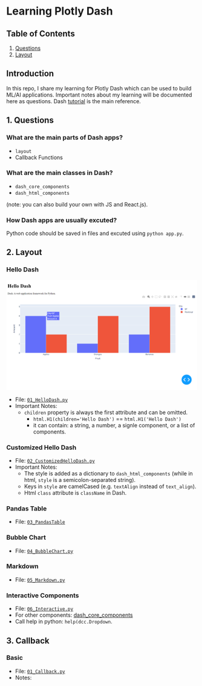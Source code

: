 # Learning Plotly Dash
## Table of Contents

1. [Questions](#questions)
2. [Layout](#layout)

## Introduction
In this repo, I share my learning for Plotly Dash which can be used to build ML/AI applications. Important notes about my
learning will be documented here as questions. Dash [tutorial](https://dash.plotly.com/installation) is the main reference.

<a name="questions"></a>
## 1. Questions

### What are the main parts of Dash apps?
-  `layout`
- Callback Functions

### What are the main classes in Dash?
- `dash_core_components`
- `dash_html_components`

(note: you can also build your own with JS and React.js). 

### How Dash apps are usually excuted?
Python code should be saved in files and excuted using `python app.py`. 

<a name="layout"></a>
## 2. Layout
### Hello Dash
![image](01_Layout\01_HelloDash.png)
- File: [`01_HelloDash.py`](01_Layout/01_HelloDash.py)
- Important Notes: 
    - `children` property is always the first attribute and can be omitted. 
        - `html.H1(children='Hello Dash')` == `html.H1('Hello Dash')`
        - it can contain: a string, a number, a signle component, or a list of components. 
        
### Customized Hello Dash
- File: [`02_CustomizedHelloDash.py`](01_Layout/02_CustomizedHelloDash.py)
- Important Notes: 
    - The style is added as a dictionary to `dash_html_components` 
      (while in html, `style` is a semicolon-separated string). 
    - Keys in `style` are camelCased (e.g. `textAlign` instead of `text_align`). 
    - Html `class` attribute is `className` in Dash.
    
### Pandas Table
- File: [`03_PandasTable`](01_Layout/03_PandasTables.py) 
    
### Bubble Chart
- File: [`04_BubbleChart.py`](01_Layout/04_BubbleChart.py)

### Markdown 
- File: [`05_Markdown.py`](01_Layout/05_Markdown.py)

### Interactive Components 
- File: [`06_Interactive.py`](01_Layout/06_Interactive.py)
- For other components: [dash_core_components](https://dash.plotly.com/dash-core-components) 
- Call help in python: `help(dcc.Dropdown`.

## 3. Callback
### Basic
- File: [`01_Callback.py`](02_Callback/01_Callback.py) 
- Notes: 